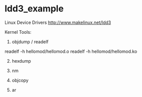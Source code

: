 ldd3_example
============

Linux Device Drivers
http://www.makelinux.net/ldd3

Kernel Tools:
1. objdump / readelf

readelf -h hellomod/hellomod.o
readelf -h hellomod/hellomod.ko

2. hexdump

3. nm

4. objcopy

5. ar
